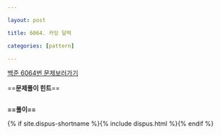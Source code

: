 ```yaml
---

layout: post

title: 6064. 카잉 달력

categories: [pattern]

---
```


[백준 6064번 문제보러가기](https://www.acmicpc.net/problem/6064)

==**문제풀이 힌트**==<br>

```cpp

```

**==풀이==**<br>

{% if site.dispus-shortname %}{% include dispus.html %}{% endif %}